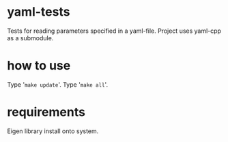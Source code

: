 yaml-tests
==========

Tests for reading parameters specified in a yaml-file.
Project uses yaml-cpp as a submodule.

how to use
==========

Type '`make update`'.
Type '`make all`'.

requirements
============

Eigen library install onto system.
